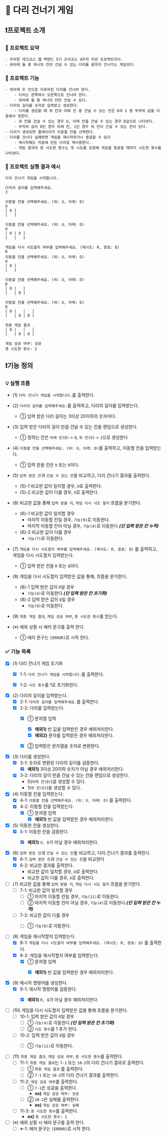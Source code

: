 # 🎢 다리 건너기 게임

## ❗프로젝트 소개

### 📄 프로젝트 요약

```
- 우아한 테크코스 웹 백엔드 5기 프리코스 4주차 미션 프로젝트이다.
- 위아래 둘 중 하나의 칸만 건널 수 있는 다리를 끝까지 건너가는 게임이다.
```

### 📄 프로젝트 기능

```
- 위아래 두 칸으로 이루어진 다리를 건너야 한다.
    - 다리는 왼쪽에서 오른쪽으로 건너야 한다.
    - 위아래 둘 중 하나의 칸만 건널 수 있다.
- 다리의 길이를 숫자로 입력받고 생성한다.
    - 다리를 생성할 때 위 칸과 아래 칸 중 건널 수 있는 칸은 0과 1 중 무작위 값을 이용해서 정한다.
    - 위 칸을 건널 수 있는 경우 U, 아래 칸을 건널 수 있는 경우 D값으로 나타낸다.
    - 무작위 값이 0인 경우 아래 칸, 1인 경우 위 칸이 건널 수 있는 칸이 된다.
- 다리가 생성되면 플레이어가 이동할 칸을 선택한다.
- 다리를 건너다 실패하면 게임을 재시작하거나 종료할 수 있다
    - 재시작해도 처음에 만든 다리로 재사용한다.
    - 게임 결과의 총 시도한 횟수는 첫 시도를 포함해 게임을 종료할 때까지 시도한 횟수를 나타낸다.
```

### 📄 프로젝트 실행 결과 예시

```
다리 건너기 게임을 시작합니다.

다리의 길이를 입력해주세요.
3

이동할 칸을 선택해주세요. (위: U, 아래: D)
U
[ O ]
[   ]

이동할 칸을 선택해주세요. (위: U, 아래: D)
U
[ O | X ]
[   |   ]

게임을 다시 시도할지 여부를 입력해주세요. (재시도: R, 종료: Q)
R
이동할 칸을 선택해주세요. (위: U, 아래: D)
U
[ O ]
[   ]

이동할 칸을 선택해주세요. (위: U, 아래: D)
D
[ O |   ]
[   | O ]

이동할 칸을 선택해주세요. (위: U, 아래: D)
D
[ O |   |   ]
[   | O | O ]

최종 게임 결과
[ O |   |   ]
[   | O | O ]

게임 성공 여부: 성공
총 시도한 횟수: 2
```

## ❗기능 정의

### 💡 실행 흐름
- (1) `다리 건너기 게임을 시작합니다.`를 출력한다.
- (2) `다리의 길이를 입력해주세요.`를 출력하고, 다리의 길이를 입력받는다.
    - ① 입력 받은 다리 길이는 3이상 20이하의 숫자이다.
- (3) 입력 받은 다리의 길이 만큼 건널 수 있는 칸을 랜덤으로 생성한다.
    - ① 정하는 칸은 `아래 칸(D)` = `0`, `위 칸(U)` = `1`으로 생성한다
- (4) `이동할 칸을 선택해주세요. (위: U, 아래: D)`를 출력하고, 이동할 칸을 입력받는다.
    - ① 입력 받을 칸은 `U` 또는 `D`이다.
- (5) `입력 받은 칸`과 `건널 수 있는 칸`을 비교하고, 다리 건너기 결과를 출력한다.
    - (5)-1 비교한 값이 일치할 경우, `O`로 출력한다.
    - (5)-2 비교한 값이 다를 경우, `X`로 출력한다.
- (6) 비교한 값을 통해 `입력 받을 지`, `게임 다시 시도 할지` 흐름을 분기한다.
    - (6)-1 비교한 값이 일치할 경우
        - 마지막 이동할 칸일 경우, `기능(9)`로 이동한다.
        - 마지막 이동할 칸이 아닐 경우, `기능(4)`로 이동한다.**_(단 입력 받은 칸 누적)_**
    - (6)-2 비교한 값이 다를 경우
        - `기능(7)`로 이동한다.
- (7) `게임을 다시 시도할지 여부를 입력해주세요. (재시도: R, 종료: Q)` 를 출력하고, 게임을 다시 시도할지 입력받는다.
    - ① 입력 받은 칸을 `R` 또는 `Q`이다.
- (8) 게임을 다시 시도할지 입력받은 값을 통해, 흐름을 분기한다.
    - (8)-1 입력 받은 값이 `R`일 경우
        - `기능(4)`로 이동한다.**_(단 입력 받은 칸 초기화)_**
    - (8)-2 입력 받은 값이 `Q`일 경우
        - `기능(9)`로 이동한다.
- (9) `최종 게임 결과`, `게임 성공 여부`, `총 시도한 횟수`를 얻는다.

- (※) 예외 상황 시 에러 문구를 출력 한다.
    - ① 에러 문구는 `[ERROR]`로 시작 한다.

### ✅ 기능 목록
- [x] (1) 다리 건너기 게임 초기화
    - [x] 1-1: `다리 건너기 게임을 시작합니다.`를 출력한다.
    - [x] 1-2: `시도 횟수`를 1로 초기화한다.


- [x] (2) 다리의 길이을 입력받는다.
    - [x] 2-1: `다리의 길이를 입력해주세요.`를 출력한다.
    - [x] 2-2: 다리를 입력받는다.
      - [x] ① 문자열 입력
        * [x] **예외1)** 빈 값을 입력받은 경우 예외처리한다.
        * [x] **예외2)** 문자를 입력받은 경우 예외처리한다.
      - [x] ② 입력받은 문자열을 숫자로 변환한다.

    
- [x] (3) 다리를 생성한다.
    - [x] 3-1: 숫자로 변환된 다리의 길이를 검증한다.
        * [x] **예외1)** 3이상 20이하 숫자가 아닐 경우 예외처리한다.
    - [x] 3-2: 다리의 길이 만큼 건널 수 있는 칸을 랜덤으로 생성한다.
        * 0(`아래 칸(D)`)을 생성할 수 있다.
        * 1(`위 칸(U)`)을 생성할 수 있다.

    
- [x] (4) 이동할 칸을 입력받는다.
    - [x] 4-1: `이동할 칸을 선택해주세요. (위: U, 아래: D)` 를 출력한다.
    - [x] 4-2: 이동할 칸을 입력받는다.
        - [x] ① 문자열 입력
            * [x] **예외1)** 빈 값을 입력받은 경우 예외처리한다.

- [x] (5) 이동한 칸을 생성한다.
    - [x] 5-1: 이동한 칸을 검증한다.
        * [x] **예외1)** `U, D`가 아닐 경우 예외처리한다.
      

- [x] (6) `입력 받은 칸`과 `건널 수 있는 칸`을 비교하고, 다리 건너기 결과를 출력한다.
    - [x] 6-1: `입력 받은 칸`과 `건널 수 있는 칸`을 비교한다
    - [x] 6-2: 비교한 결과를 출력한다.
        * 비교한 값이 일치할 경우, `O`로 출력한다.
        * 비교한 값이 다를 경우, `X`로 출력한다.


- [ ] (7) 비교한 값을 통해 `입력 받을 지`, `게임 다시 시도 할지` 흐름을 분기한다.
    - [ ] 7-1: 비교한 값이 일치할 경우
        - [ ] ① 마지막 이동할 칸일 경우, `기능(11)`로 이동한다.
        - [ ] ② 마지막 이동할 칸이 아닐 경우, `기능(4)`로 이동한다.**_(단 입력 받은 칸 누적)_**
    - [ ] 7-2: 비교한 값이 다를 경우
        - [ ] ① `기능(8)`로 이동한다.


- [ ] (8) 게임을 재시작할지 입력받는다.
    - [x] 8-1: `게임을 다시 시도할지 여부를 입력해주세요. (재시도: R, 종료: Q)` 를 출력한다.
    - [x] 8-2: 게임을 재시작할지 여부를 입력받는다.
        - [x] ① 문자열 입력
            * [x] **예외1)** 빈 값을 입력받은 경우 예외처리한다.


- [x] (9) 재시작 명령어를 생성한다.
    - [x] 9-1: 재시작 명령어를 검증한다.
        * [x] **예외1)** `R, Q`가 아닐 경우 예외처리한다.


- [ ] (10) 게임을 다시 시도할지 입력받은 값을 통해 흐름을 분기한다.
    - [ ] 10-1: 입력 받은 값이 `R`일 경우
        - [ ] ① `기능(4)`로 이동한다.**_(단 입력 받은 칸 초기화)_**
        - [ ] ② `시도 횟수`를 1 추가 한다.
    - [ ] 10-2: 입력 받은 값이 `Q`일 경우
        - [ ] ① `기능(11)`로 이동한다.


- [ ] (11) `최종 게임 결과`, `게임 성공 여부`, `총 시도한 횟수`를 출력한다.
    - [ ] 11-1: `최종 게임 결과`는 `7-1` 또는 `10-2`의 다리 건너기 결과로 출력한다.
        - [ ] ① `최종 게임 결과` 를 출력한다.
        - [ ] ② `7-1` 또는 `10-2`의 다리 건너기 결과를 출력한다.
    - [ ] 11-2: `게임 성공 여부`를 출력한다.
        - [ ] ① `7-1`은 성공을 출력한다.
            *  **ex)** `게임 성공 여부: 성공`
        - [ ] ② `10-2`은 실패를 출력한다.
            *  **ex)** `게임 성공 여부: 실패`
    - [ ] 11-3: `총 시도한 횟수`를 출력한다.
        *  **ex)** `총 시도한 횟수: 1`
 

- [ ] (※) 예외 상황 시 에러 문구를 출력 한다.
    - [ ] ※-1: 에러 문구는 `[ERROR]`로 시작 한다.